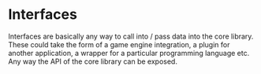 # Interfaces
Interfaces are basically any way to call into / pass data into the core library. These could take the form of a game engine integration, a plugin for another application, a wrapper for a particular programming language etc. Any way the API of the core library can be exposed.
